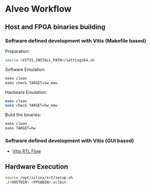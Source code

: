 # Alveo Workflow

## Host and FPGA binaries building

### Software defined development with Vitis (Makefile based)

Preparation:
```bash
source <VITIS_INSTALL_PATH>/settings64.sh
```

Software Emulation:
```bash
make clean
make check TARGET=sw_emu
```

Hardware Emulation:
```bash
make clean
make check TARGET=hw_emu
```

Build the binaries:
```bash
make clean
make TARGET=hw
```

### Software defined development with Vitis (GUI based)

* [Vitis RTL Flow](vitis-rtl-flow.md)

## Hardware Execution

```bash
source /opt/xilinx/xrt/setup.sh
./<HOSTBIN> <FPGABIN>.xclbin
```
